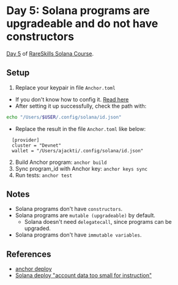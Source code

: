 # Day 5: Solana programs are upgradeable and do not have constructors

[Day 5](https://www.rareskills.io/post/solana-anchor-deploy) of [RareSkills Solana Course](https://www.rareskills.io/solana-tutorial).

## Setup

1. Replace your keypair in file `Anchor.toml`

- If you don't know how to config it. [Read here](https://solana.com/developers/guides/getstarted/setup-local-development)
- After setting it up successfully, check the path with:

```bash
echo "/Users/$USER/.config/solana/id.json"
```

- Replace the result in the file `Anchor.toml` like below:

```
  [provider]
  cluster = "Devnet"
  wallet = "/Users/ajackti/.config/solana/id.json"
```

2. Build Anchor program: `anchor build`
3. Sync program_id with Anchor key: `anchor keys sync`
4. Run tests: `anchor test`

## Notes

- Solana programs don't have `constructors`.
- Solana programs are `mutable (upgradeable)` by default.
  - Solana doesn't need `delegatecall`, since programs can be upgraded.
- Solana programs don't have `immutable variables`.

## References

- [anchor deploy](https://www.anchor-lang.com/docs/cli#deploy)
- [Solana deploy "account data too small for instruction"](https://stackoverflow.com/questions/71267943/solana-deploy-account-data-too-small-for-instruction)
